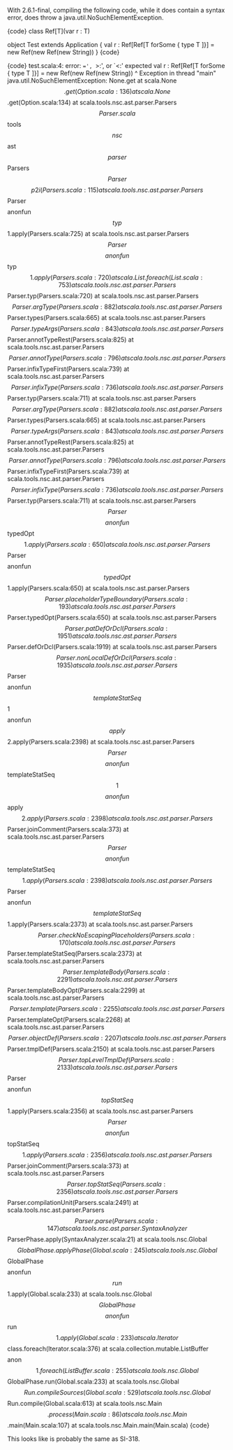 With 2.6.1-final, compiling the following code, while it does contain a
syntax error, does throw a java.util.NoSuchElementException.

{code}
class Ref[T](var r : T)

object Test extends Application {
  val r : Ref[Ref[T forSome { type T ]}] = new Ref(new Ref(new String))
}
{code}

{code}
test.scala:4: error: `=', `>:', or `<:' expected
  val r : Ref[Ref[T forSome { type T ]}] = new Ref(new Ref(new String))
                                     ^
Exception in thread "main" java.util.NoSuchElementException: None.get
        at scala.None$$.get(Option.scala:136)
        at scala.None$$.get(Option.scala:134)
        at scala.tools.nsc.ast.parser.Parsers$$Parser.scala$$tools$$nsc$$ast$$parser$$Parsers$$Parser$$$$p2i(Parsers.scala:115)
        at scala.tools.nsc.ast.parser.Parsers$$Parser$$$$anonfun$$typ$$1.apply(Parsers.scala:725)
        at scala.tools.nsc.ast.parser.Parsers$$Parser$$$$anonfun$$typ$$1.apply(Parsers.scala:720)
        at scala.List.foreach(List.scala:753)
        at scala.tools.nsc.ast.parser.Parsers$$Parser.typ(Parsers.scala:720)
        at scala.tools.nsc.ast.parser.Parsers$$Parser.argType(Parsers.scala:882)
        at scala.tools.nsc.ast.parser.Parsers$$Parser.types(Parsers.scala:665)
        at scala.tools.nsc.ast.parser.Parsers$$Parser.typeArgs(Parsers.scala:843)        at scala.tools.nsc.ast.parser.Parsers$$Parser.annotTypeRest(Parsers.scala:825)
        at scala.tools.nsc.ast.parser.Parsers$$Parser.annotType(Parsers.scala:796)
        at scala.tools.nsc.ast.parser.Parsers$$Parser.infixTypeFirst(Parsers.scala:739)
        at scala.tools.nsc.ast.parser.Parsers$$Parser.infixType(Parsers.scala:736)
        at scala.tools.nsc.ast.parser.Parsers$$Parser.typ(Parsers.scala:711)
        at scala.tools.nsc.ast.parser.Parsers$$Parser.argType(Parsers.scala:882)
        at scala.tools.nsc.ast.parser.Parsers$$Parser.types(Parsers.scala:665)
        at scala.tools.nsc.ast.parser.Parsers$$Parser.typeArgs(Parsers.scala:843)        at scala.tools.nsc.ast.parser.Parsers$$Parser.annotTypeRest(Parsers.scala:825)
        at scala.tools.nsc.ast.parser.Parsers$$Parser.annotType(Parsers.scala:796)
        at scala.tools.nsc.ast.parser.Parsers$$Parser.infixTypeFirst(Parsers.scala:739)
        at scala.tools.nsc.ast.parser.Parsers$$Parser.infixType(Parsers.scala:736)
        at scala.tools.nsc.ast.parser.Parsers$$Parser.typ(Parsers.scala:711)
        at scala.tools.nsc.ast.parser.Parsers$$Parser$$$$anonfun$$typedOpt$$1.apply(Parsers.scala:650)
        at scala.tools.nsc.ast.parser.Parsers$$Parser$$$$anonfun$$typedOpt$$1.apply(Parsers.scala:650)
        at scala.tools.nsc.ast.parser.Parsers$$Parser.placeholderTypeBoundary(Parsers.scala:193)
        at scala.tools.nsc.ast.parser.Parsers$$Parser.typedOpt(Parsers.scala:650)        at scala.tools.nsc.ast.parser.Parsers$$Parser.patDefOrDcl(Parsers.scala:1951)
        at scala.tools.nsc.ast.parser.Parsers$$Parser.defOrDcl(Parsers.scala:1919)
        at scala.tools.nsc.ast.parser.Parsers$$Parser.nonLocalDefOrDcl(Parsers.scala:1935)
        at scala.tools.nsc.ast.parser.Parsers$$Parser$$$$anonfun$$templateStatSeq$$1$$$$anonfun$$apply$$2.apply(Parsers.scala:2398)
        at scala.tools.nsc.ast.parser.Parsers$$Parser$$$$anonfun$$templateStatSeq$$1$$$$anonfun$$apply$$2.apply(Parsers.scala:2398)
        at scala.tools.nsc.ast.parser.Parsers$$Parser.joinComment(Parsers.scala:373)
        at scala.tools.nsc.ast.parser.Parsers$$Parser$$$$anonfun$$templateStatSeq$$1.apply(Parsers.scala:2398)
        at scala.tools.nsc.ast.parser.Parsers$$Parser$$$$anonfun$$templateStatSeq$$1.apply(Parsers.scala:2373)
        at scala.tools.nsc.ast.parser.Parsers$$Parser.checkNoEscapingPlaceholders(Parsers.scala:170)
        at scala.tools.nsc.ast.parser.Parsers$$Parser.templateStatSeq(Parsers.scala:2373)
        at scala.tools.nsc.ast.parser.Parsers$$Parser.templateBody(Parsers.scala:2291)
        at scala.tools.nsc.ast.parser.Parsers$$Parser.templateBodyOpt(Parsers.scala:2299)
        at scala.tools.nsc.ast.parser.Parsers$$Parser.template(Parsers.scala:2255)
        at scala.tools.nsc.ast.parser.Parsers$$Parser.templateOpt(Parsers.scala:2268)
        at scala.tools.nsc.ast.parser.Parsers$$Parser.objectDef(Parsers.scala:2207)
        at scala.tools.nsc.ast.parser.Parsers$$Parser.tmplDef(Parsers.scala:2150)        at scala.tools.nsc.ast.parser.Parsers$$Parser.topLevelTmplDef(Parsers.scala:2133)
        at scala.tools.nsc.ast.parser.Parsers$$Parser$$$$anonfun$$topStatSeq$$1.apply(Parsers.scala:2356)
        at scala.tools.nsc.ast.parser.Parsers$$Parser$$$$anonfun$$topStatSeq$$1.apply(Parsers.scala:2356)
        at scala.tools.nsc.ast.parser.Parsers$$Parser.joinComment(Parsers.scala:373)
        at scala.tools.nsc.ast.parser.Parsers$$Parser.topStatSeq(Parsers.scala:2356)
        at scala.tools.nsc.ast.parser.Parsers$$Parser.compilationUnit(Parsers.scala:2491)
        at scala.tools.nsc.ast.parser.Parsers$$Parser.parse(Parsers.scala:147)
        at scala.tools.nsc.ast.parser.SyntaxAnalyzer$$ParserPhase.apply(SyntaxAnalyzer.scala:21)
        at scala.tools.nsc.Global$$GlobalPhase.applyPhase(Global.scala:245)
        at scala.tools.nsc.Global$$GlobalPhase$$$$anonfun$$run$$1.apply(Global.scala:233)
        at scala.tools.nsc.Global$$GlobalPhase$$$$anonfun$$run$$1.apply(Global.scala:233)
        at scala.Iterator$$class.foreach(Iterator.scala:376)
        at scala.collection.mutable.ListBuffer$$$$anon$$1.foreach(ListBuffer.scala:255)
        at scala.tools.nsc.Global$$GlobalPhase.run(Global.scala:233)
        at scala.tools.nsc.Global$$Run.compileSources(Global.scala:529)
        at scala.tools.nsc.Global$$Run.compile(Global.scala:613)
        at scala.tools.nsc.Main$$.process(Main.scala:86)
        at scala.tools.nsc.Main$$.main(Main.scala:107)
        at scala.tools.nsc.Main.main(Main.scala)
{code}

This looks like is probably the same as SI-318.
